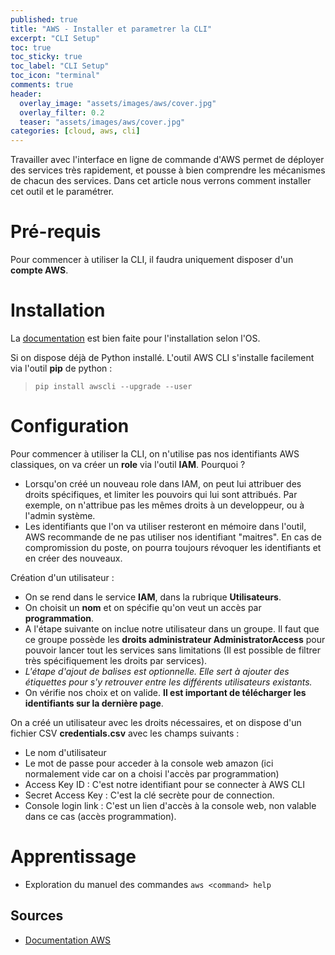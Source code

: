 ```yaml
---
published: true
title: "AWS - Installer et parametrer la CLI"
excerpt: "CLI Setup"
toc: true
toc_sticky: true
toc_label: "CLI Setup"
toc_icon: "terminal"
comments: true
header:
  overlay_image: "assets/images/aws/cover.jpg"
  overlay_filter: 0.2
  teaser: "assets/images/aws/cover.jpg"
categories: [cloud, aws, cli]
---
```


Travailler avec l'interface en ligne de commande d'AWS permet de déployer des services très rapidement, et pousse à bien comprendre les mécanismes de chacun des services. Dans cet article nous verrons comment installer cet outil et le paramétrer.

# Pré-requis

Pour commencer à utiliser la CLI, il faudra uniquement disposer d'un **compte AWS**.

# Installation

La [documentation](https://docs.aws.amazon.com/fr_fr/cli/latest/userguide/cli-chap-install.html) est bien faite pour l'installation selon l'OS.

Si on dispose déjà de Python installé. L'outil AWS CLI s'installe facilement via l'outil **pip** de python :

> `pip install awscli --upgrade --user`

# Configuration

Pour commencer à utiliser la CLI, on n'utilise pas nos identifiants AWS classiques, on va créer un **role** via l'outil **IAM**. Pourquoi ?
- Lorsqu'on créé un nouveau role dans IAM, on peut lui attribuer des droits spécifiques, et limiter les pouvoirs qui lui sont attribués. Par exemple, on n'attribue pas les mêmes droits à un developpeur, ou à l'admin système.
- Les identifiants que l'on va utiliser resteront en mémoire dans l'outil, AWS recommande de ne pas utiliser nos identifiant "maitres". En cas de compromission du poste, on pourra toujours révoquer les identifiants et en créer des nouveaux.

Création d'un utilisateur :
- On se rend dans le service **IAM**, dans la rubrique **Utilisateurs**.
- On choisit un **nom** et on spécifie qu'on veut un accès par **programmation**.
- A l'étape suivante on inclue notre utilisateur dans un groupe. Il faut que ce groupe possède les **droits administrateur AdministratorAccess** pour pouvoir lancer tout les services sans limitations (Il est possible de filtrer très spécifiquement les droits par services).
- *L'étape d'ajout de balises est optionnelle. Elle sert à ajouter des étiquettes pour s'y retrouver entre les différents utilisateurs existants.*
- On vérifie nos choix et on valide. **Il est important de télécharger les identifiants sur la dernière page**.

On a créé un utilisateur avec les droits nécessaires, et on dispose d'un fichier CSV **credentials.csv** avec les champs suivants :
- Le nom d'utilisateur
- Le mot de passe pour acceder à la console web amazon (ici normalement vide car on a choisi l'accès par programmation)
- Access Key ID : C'est notre identifiant pour se connecter à AWS CLI
- Secret Access Key : C'est la clé secrète pour de connection.
- Console login link : C'est un lien d'accès à la console web, non valable dans ce cas (accès programmation).

# Apprentissage

- Exploration du manuel des commandes ```aws <command> help```

## Sources

- [Documentation AWS](https://docs.aws.amazon.com/index.html#lang/fr_fr)

